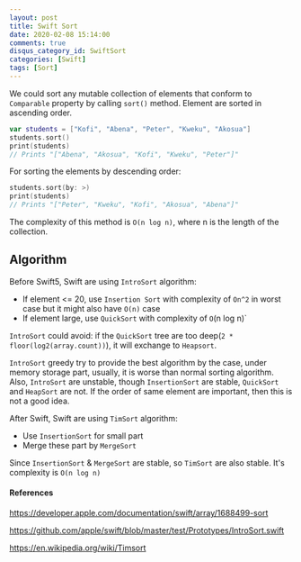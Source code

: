 ```yaml
---
layout: post
title: Swift Sort
date: 2020-02-08 15:14:00
comments: true
disqus_category_id: SwiftSort
categories: [Swift]
tags: [Sort]
---
```


We could sort any mutable collection of elements that conform to `Comparable` property by calling `sort()` method. Element are sorted in ascending order.

```swift
var students = ["Kofi", "Abena", "Peter", "Kweku", "Akosua"]
students.sort()
print(students)
// Prints "["Abena", "Akosua", "Kofi", "Kweku", "Peter"]"
```

For sorting the elements by descending order:

```swift
students.sort(by: >)
print(students)
// Prints "["Peter", "Kweku", "Kofi", "Akosua", "Abena"]"
```

The complexity of this method is `O(n log n)`, where n is the length of the collection.

## Algorithm

Before Swift5, Swift are using `IntroSort` algorithm:

- If element <= 20, use `Insertion Sort` with complexity of `On^2` in worst case but it might also have `O(n)` case
- If element large, use `QuickSort` with complexity of `O`(n log n)`

`IntroSort` could avoid: if the `QuickSort` tree are too deep(`2 * floor(log2(array.count))`), it will exchange to `Heapsort`.

`IntroSort` greedy try to provide the best algorithm by the case, under memory storage part, usually, it is worse than normal sorting algorithm. Also, `IntroSort` are unstable, though `InsertionSort` are stable, `QuickSort` and `HeapSort` are not. If the order of same element are important, then this is not a good idea.

After Swift, Swift are using `TimSort` algorithm:

- Use `InsertionSort` for small part
- Merge these part by `MergeSort`

Since `InsertionSort` & `MergeSort` are stable, so `TimSort` are also stable. It's complexity is `O(n log n)`

#### References

https://developer.apple.com/documentation/swift/array/1688499-sort

https://github.com/apple/swift/blob/master/test/Prototypes/IntroSort.swift

https://en.wikipedia.org/wiki/Timsort

